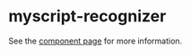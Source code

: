 myscript-recognizer
============

See the [component page](http://myscriptwebcomponents.github.io/myscript-recognizer) for more information.